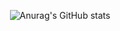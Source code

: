 <div align="center">

![Anurag's GitHub stats](https://github-readme-stats.vercel.app/api?username=eye-wave&show_icons=true&theme=dark&rank_icon=github)

</div>
